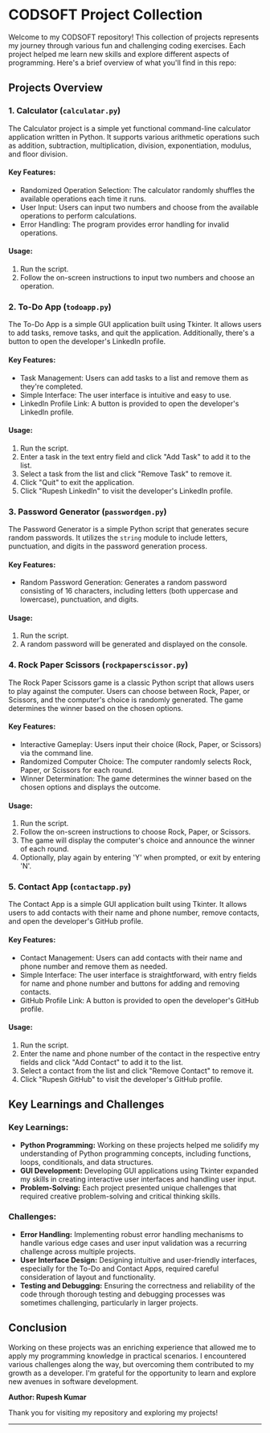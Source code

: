 # CODSOFT Project Collection

Welcome to my CODSOFT repository! This collection of projects represents my journey through various fun and challenging coding exercises. Each project helped me learn new skills and explore different aspects of programming. Here's a brief overview of what you'll find in this repo:

## Projects Overview

### 1. Calculator (`calculatar.py`)
The Calculator project is a simple yet functional command-line calculator application written in Python. It supports various arithmetic operations such as addition, subtraction, multiplication, division, exponentiation, modulus, and floor division. 

#### Key Features:
- Randomized Operation Selection: The calculator randomly shuffles the available operations each time it runs.
- User Input: Users can input two numbers and choose from the available operations to perform calculations.
- Error Handling: The program provides error handling for invalid operations.

#### Usage:
1. Run the script.
2. Follow the on-screen instructions to input two numbers and choose an operation.

### 2. To-Do App (`todoapp.py`)
The To-Do App is a simple GUI application built using Tkinter. It allows users to add tasks, remove tasks, and quit the application. Additionally, there's a button to open the developer's LinkedIn profile.

#### Key Features:
- Task Management: Users can add tasks to a list and remove them as they're completed.
- Simple Interface: The user interface is intuitive and easy to use.
- LinkedIn Profile Link: A button is provided to open the developer's LinkedIn profile.

#### Usage:
1. Run the script.
2. Enter a task in the text entry field and click "Add Task" to add it to the list.
3. Select a task from the list and click "Remove Task" to remove it.
4. Click "Quit" to exit the application.
5. Click "Rupesh LinkedIn" to visit the developer's LinkedIn profile.

### 3. Password Generator (`passwordgen.py`)
The Password Generator is a simple Python script that generates secure random passwords. It utilizes the `string` module to include letters, punctuation, and digits in the password generation process.

#### Key Features:
- Random Password Generation: Generates a random password consisting of 16 characters, including letters (both uppercase and lowercase), punctuation, and digits.

#### Usage:
1. Run the script.
2. A random password will be generated and displayed on the console.

### 4. Rock Paper Scissors (`rockpaperscissor.py`)
The Rock Paper Scissors game is a classic Python script that allows users to play against the computer. Users can choose between Rock, Paper, or Scissors, and the computer's choice is randomly generated. The game determines the winner based on the chosen options.

#### Key Features:
- Interactive Gameplay: Users input their choice (Rock, Paper, or Scissors) via the command line.
- Randomized Computer Choice: The computer randomly selects Rock, Paper, or Scissors for each round.
- Winner Determination: The game determines the winner based on the chosen options and displays the outcome.

#### Usage:
1. Run the script.
2. Follow the on-screen instructions to choose Rock, Paper, or Scissors.
3. The game will display the computer's choice and announce the winner of each round.
4. Optionally, play again by entering 'Y' when prompted, or exit by entering 'N'.

### 5. Contact App (`contactapp.py`)
The Contact App is a simple GUI application built using Tkinter. It allows users to add contacts with their name and phone number, remove contacts, and open the developer's GitHub profile.

#### Key Features:
- Contact Management: Users can add contacts with their name and phone number and remove them as needed.
- Simple Interface: The user interface is straightforward, with entry fields for name and phone number and buttons for adding and removing contacts.
- GitHub Profile Link: A button is provided to open the developer's GitHub profile.

#### Usage:
1. Run the script.
2. Enter the name and phone number of the contact in the respective entry fields and click "Add Contact" to add it to the list.
3. Select a contact from the list and click "Remove Contact" to remove it.
4. Click "Rupesh GitHub" to visit the developer's GitHub profile.

## Key Learnings and Challenges

### Key Learnings:
- **Python Programming:** Working on these projects helped me solidify my understanding of Python programming concepts, including functions, loops, conditionals, and data structures.
- **GUI Development:** Developing GUI applications using Tkinter expanded my skills in creating interactive user interfaces and handling user input.
- **Problem-Solving:** Each project presented unique challenges that required creative problem-solving and critical thinking skills.

### Challenges:
- **Error Handling:** Implementing robust error handling mechanisms to handle various edge cases and user input validation was a recurring challenge across multiple projects.
- **User Interface Design:** Designing intuitive and user-friendly interfaces, especially for the To-Do and Contact Apps, required careful consideration of layout and functionality.
- **Testing and Debugging:** Ensuring the correctness and reliability of the code through thorough testing and debugging processes was sometimes challenging, particularly in larger projects.

## Conclusion

Working on these projects was an enriching experience that allowed me to apply my programming knowledge in practical scenarios. I encountered various challenges along the way, but overcoming them contributed to my growth as a developer. I'm grateful for the opportunity to learn and explore new avenues in software development.

**Author: Rupesh Kumar**

Thank you for visiting my repository and exploring my projects!

---

